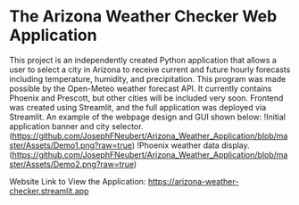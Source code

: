 # The Arizona Weather Checker Web Application
This project is an independently created Python application that allows a user to select a city in Arizona to receive current and future hourly forecasts including temperature, humidity, and precipitation.
This program was made possible by the Open-Meteo weather forecast API. It currently contains Phoenix and Prescott, but other cities will be included very soon.
Frontend was created using Streamlit, and the full application was deployed via Streamlit. An example of the webpage design and GUI shown below:
!Initial application banner and city selector.(https://github.com/JosephFNeubert/Arizona_Weather_Application/blob/master/Assets/Demo1.png?raw=true)
!Phoenix weather data display.(https://github.com/JosephFNeubert/Arizona_Weather_Application/blob/master/Assets/Demo2.png?raw=true)

Website Link to View the Application: https://arizona-weather-checker.streamlit.app
